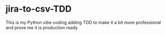 # jira-to-csv-TDD
This is my Python vibe coding adding TDD to make it a bit more professional and prove me it is production ready
